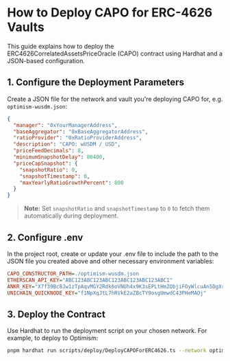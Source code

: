 # How to Deploy CAPO for ERC-4626 Vaults

This guide explains how to deploy the ERC4626CorrelatedAssetsPriceOracle (CAPO) contract using Hardhat and a JSON-based configuration.

## 1. Configure the Deployment Parameters

Create a JSON file for the network and vault you're deploying CAPO for, e.g. `optimism-wusdm.json`:

```json
{
  "manager": "0xYourManagerAddress",
  "baseAggregator": "0xBaseAggregatorAddress",
  "ratioProvider": "0xRatioProviderAddress",
  "description": "CAPO: wUSDM / USD",
  "priceFeedDecimals": 8,
  "minimumSnapshotDelay": 86400,
  "priceCapSnapshot": {
    "snapshotRatio": 0,
    "snapshotTimestamp": 0,
    "maxYearlyRatioGrowthPercent": 800
  }
}
```

> **Note:** Set `snapshotRatio` and `snapshotTimestamp` to `0` to fetch them automatically during deployment.

## 2. Configure .env

In the project root, create or update your .env file to include the path to the JSON file you created above and other necessary environment variables:

```ini
CAPO_CONSTRUCTOR_PATH=./optimism-wusdm.json
ETHERSCAN_API_KEY="ABC123ABC123ABC123ABC123ABC123ABC1"
ANKR_KEY="X7f39Bc8Jw1zTpAqvMGY2Rdk6oVNUh4x9K3sEPLtHmZQbjiFOyWlcuAn5DgXreMS"
UNICHAIN_QUICKNODE_KEY="f1NpXqJtL7hRVkE2aZBcTY9osgUmwdC43PHeMAOj"

```

## 3. Deploy the Contract

Use Hardhat to run the deployment script on your chosen network. For example, to deploy to Optimism:

```bash
pnpm hardhat run scripts/deploy/DeployCAPOForERC4626.ts --network optimism
```
